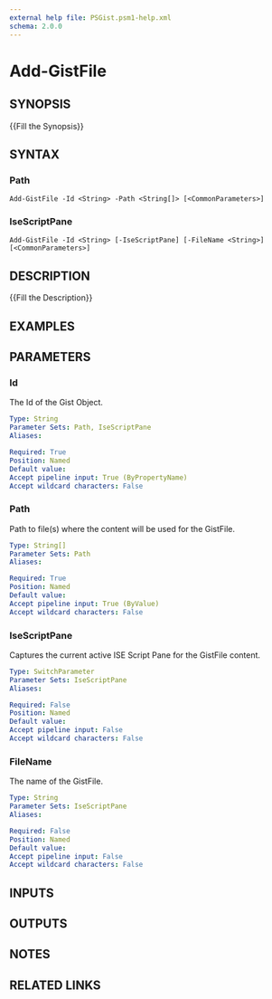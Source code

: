 ```yaml
---
external help file: PSGist.psm1-help.xml
schema: 2.0.0
---
```


# Add-GistFile
## SYNOPSIS
{{Fill the Synopsis}}

## SYNTAX

### Path
```
Add-GistFile -Id <String> -Path <String[]> [<CommonParameters>]
```

### IseScriptPane
```
Add-GistFile -Id <String> [-IseScriptPane] [-FileName <String>] [<CommonParameters>]
```

## DESCRIPTION
{{Fill the Description}}

## EXAMPLES

## PARAMETERS

### Id
The Id of the Gist Object.

```yaml
Type: String
Parameter Sets: Path, IseScriptPane
Aliases: 

Required: True
Position: Named
Default value: 
Accept pipeline input: True (ByPropertyName)
Accept wildcard characters: False
```

### Path
Path to file\(s\) where the content will be used for the GistFile.

```yaml
Type: String[]
Parameter Sets: Path
Aliases: 

Required: True
Position: Named
Default value: 
Accept pipeline input: True (ByValue)
Accept wildcard characters: False
```

### IseScriptPane
Captures the current active ISE Script Pane for the GistFile content.

```yaml
Type: SwitchParameter
Parameter Sets: IseScriptPane
Aliases: 

Required: False
Position: Named
Default value: 
Accept pipeline input: False
Accept wildcard characters: False
```

### FileName
The name of the GistFile.

```yaml
Type: String
Parameter Sets: IseScriptPane
Aliases: 

Required: False
Position: Named
Default value: 
Accept pipeline input: False
Accept wildcard characters: False
```

## INPUTS

## OUTPUTS

## NOTES

## RELATED LINKS


